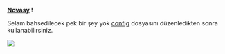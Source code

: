 **[Novasy](http://https://github.com/novasy "Novasy") !**

Selam bahsedilecek pek bir şey yok <a href="https://github.com/novasy/novasy-url-spam/blob/master/config.json" target="_blank">config</a> dosyasını düzenledikten sonra kullanabilirsiniz.

 [![](https://cdn.discordapp.com/attachments/806690258086658090/823829343499321384/68747470733a2f2f696d672e736869656c64732e696f2f62616467652f646973636f72642532302d3732383944412e737667.png)](https://discord.com/users/729226812776906832)
